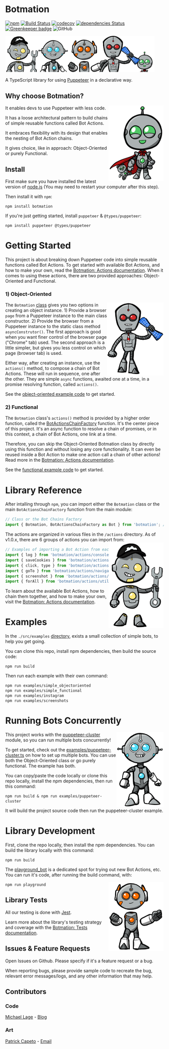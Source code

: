 <h1>
    Botmation
</h1>

[![npm](https://img.shields.io/npm/v/botmation)](https://www.npmjs.com/package/botmation)
[![Build Status](https://travis-ci.com/mrWh1te/Botmation.svg?branch=master)](https://travis-ci.com/mrWh1te/Botmation) 
[![codecov](https://img.shields.io/codecov/c/github/mrWh1te/Botmation/master?label=codecov)](https://codecov.io/gh/mrWh1te/Botmation)
[![dependencies Status](https://david-dm.org/mrWh1te/Botmation/status.svg)](https://david-dm.org/mrWh1te/Botmation) [![Greenkeeper badge](https://badges.greenkeeper.io/mrWh1te/Botmation.svg)](https://greenkeeper.io/) 
![GitHub](https://img.shields.io/github/license/mrWh1te/Botmation)

<img src="https://raw.githubusercontent.com/mrWh1te/Botmation/master/assets/art/banner/1556x379v2.png" alt="Botmation Crew" width="474">

A TypeScript library for using [Puppeteer](https://github.com/puppeteer/puppeteer) in a declarative way.

Why choose Botmation?
---------------------

It enables devs to use Puppeteer with less code. <img alt="Baby Bot" src="https://raw.githubusercontent.com/mrWh1te/Botmation/master/assets/art/baby_bot.PNG" width="175" align="right">

It has a loose architectural pattern to build chains of simple reusable functions called Bot Actions.

It embraces flexibility with its design that enables the nesting of Bot Action chains.

It gives choice, like in approach: Object-Oriented or purely Functional.

Install
-------

First make sure you have installed the latest version of [node.js](http://nodejs.org/)
(You may need to restart your computer after this step).

Then install it with `npm`:

    npm install botmation

If you're just getting started, install `puppeteer` & `@types/puppeteer`:

    npm install puppeteer @types/puppeteer

# Getting Started

This project is about breaking down Puppeteer code into simple reusable functions called Bot Actions. To get started with available Bot Actions, and how to make your own, read the [Botmation: Actions documentation](/src/botmation/actions/README.md). When it comes to using these actions, there are two provided approaches: Object-Oriented and Functional.

### 1) Object-Oriented

<img alt="Leader Bot" src="https://raw.githubusercontent.com/mrWh1te/Botmation/master/assets/art/red_bot.PNG" width="180" align="right">

The `Botmation` [class](/src/botmation/class.ts) gives you two options in creating an object instance. 1) Provide a browser `page` from a Puppeteer instance to the main class constructor. 2) Provide the browser from a Puppeteer instance to the static class method `asyncConstrutor()`. The first approach is good when you want finer control of the browser page ("Chrome" tab) used. The second approach is a little simpler, but gives you less control on which page (browser tab) is used. 

Either way, after creating an instance, use the `actions()` method, to compose a chain of Bot Actions. These will run in sequence, one after the other. They are simple `async` functions, awaited one at a time, in a promise resolving function, called `actions()`.

See the [object-oriented example code](/src/examples/simple_objectoriented.ts) to get started.

### 2) Functional

The `Botmation` class's `actions()` method is provided by a higher order function, called the [BotActionsChainFactory](/src/botmation/factories/bot-actions-chain.factory.ts) function. It's the center piece of this project. It's an async function to resolve a chain of promises, or in this context, a chain of Bot Actions, one link at a time.

Therefore, you can skip the Object-Oriented Botmation class by directly using this function and without losing any core functionality. It can even be reused inside a Bot Action to make one action call a chain of other actions! Read more in the [Botmation: Actions documentation](/src/botmation/actions/README.md).

See the [functional example code](/src/examples/simple_functional.ts) to get started.

# Library Reference

After intalling through `npm`, you can import either the `Botmation` class or the main `BotActionsChainFactory` function from the main module:
```javascript
// Class or the Bot Chains Factory
import { Botmation, BotActionsChainFactory as Bot } from 'botmation'; // Object Oriented, or Purely Functional
```
The actions are organized in various files in the `/actions` directory. As of v1.0.x, there are 6 groups of actions you can import from: <img alt="Yellow Bot" src="https://raw.githubusercontent.com/mrWh1te/Botmation/master/assets/art/yellow_bot.PNG" width="175" align="right">
```javascript
// Examples of importing a Bot Action from each group
import { log } from 'botmation/actions/console';
import { saveCookies } from 'botmation/actions/cookies';
import { click, type } from 'botmation/actions/input';
import { goTo } from 'botmation/actions/navigation';
import { screenshot } from 'botmation/actions/output';
import { forAll } from 'botmation/actions/utilities';
```

To learn about the available Bot Actions, how to chain them together, and how to make your own, visit the [Botmation: Actions documentation](/src/botmation/actions/README.md).

# Examples

In the `./src/examples` [directory](/src/examples), exists a small collection of simple bots, to help you get going.

You can clone this repo, install npm dependencies, then build the source code:
```
npm run build
```

Then run each example with their own command:
```
npm run examples/simple_objectoriented
npm run examples/simple_functional
npm run examples/instagram
npm run examples/screenshots
```

# Running Bots Concurrently

<img alt="Blue Bot" src="https://raw.githubusercontent.com/mrWh1te/Botmation/master/assets/art/blue_bot.PNG" width="150" align="right">

This project works with the [puppeteer-cluster](https://github.com/thomasdondorf/puppeteer-cluster) module, so you can run multiple bots concurrently!

To get started, check out the [examples/puppeteer-cluster.ts](/src/examples/puppeteer-cluster.ts) on how to set up multiple bots. You can use both the Object-Oriented class or go purely functional. The example has both. 

You can copy/paste the code locally or clone this repo locally, install the npm dependencies, then run this command:

```
npm run build & npm run examples/puppeteer-cluster
```

It will build the project source code then run the puppeteer-cluster example.

# Library Development

First, clone the repo locally, then install the npm dependencies. You can build the library locally with this command:
```
npm run build
```

The [playground_bot](/src/playground_bot.ts) is a dedicated spot for trying out new Bot Actions, etc. You can run it's code, after running the build command, with:

<img alt="Orange Bot" src="https://raw.githubusercontent.com/mrWh1te/Botmation/master/assets/art/orange_bot.PNG" width="175" align="right">

```
npm run playground
```

## Library Tests

All our testing is done with [Jest](https://jestjs.io/).

Learn more about the library's testing strategy and coverage with the [Botmation: Tests documentation](/src/tests/README.md).

## Issues & Feature Requests

Open Issues on Github. Please specify if it's a feature request or a bug.

When reporting bugs, please provide sample code to recreate the bug, relevant error messages/logs, and any other information that may help.

## Contributors

### Code

[Michael Lage](https://github.com/mrWh1te) - [Blog](https://copynpaste.me)

### Art

[Patrick Capeto](https://www.instagram.com/patrick.capeto/) - [Email](mailto:me@patrickcapeto.com)
